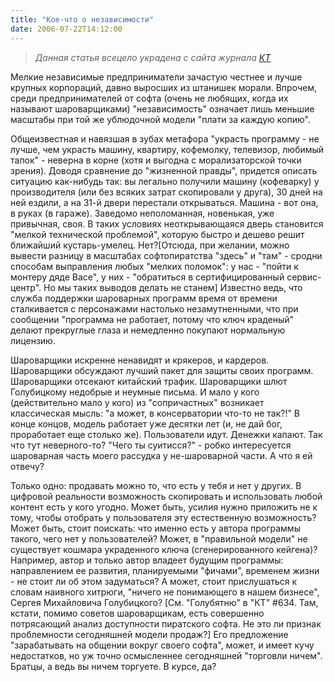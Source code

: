 ```yaml
---
title: "Кое-что о независимости"
date: 2006-07-22T14:12:00
---
```


<blockquote><i>Данная статья всецело украдена с сайта журнала <a href="http://offline.computerra.ru/">КТ</a></i></blockquote>

Мелкие независимые предприниматели зачастую честнее и лучше крупных корпораций, давно выросших из штанишек морали. Впрочем, среди предпринимателей от софта (очень не любящих, когда их называют шароварщиками) "независимость" означает лишь меньшие масштабы при той же ублюдочной модели "плати за каждую копию".



Общеизвестная и навязшая в зубах метафора "украсть программу - не лучше, чем украсть машину, квартиру, кофемолку, телевизор, любимый тапок" - неверна в корне (хотя и выгодна с морализаторской точки зрения). Доводя сравнение до "жизненной правды", придется описать ситуацию как-нибудь так: вы легально получили машину (кофеварку) у производителя (или без всяких затрат скопировали у друга), 30 дней на ней ездили, а на 31-й двери перестали открываться. Машина - вот она, в руках (в гараже). Заведомо неполоманная, новенькая, уже привычная, своя. В таких условиях неоткрывающаяся дверь становится "мелкой технической проблемой", которую быстро и дешево решит ближайший кустарь-умелец. Нет?[Отсюда, при желании, можно вывести разницу в масштабах софтопиратства "здесь" и "там" - сродни способам выправления любых "мелких поломок": у нас - "пойти к монтеру дяде Васе", у них - "обратиться в сертифицированный сервис-центр". Но мы таких выводов делать не станем] Известно ведь, что служба поддержки шароварных программ время от времени сталкивается с персонажами настолько незамутненными, что при сообщении "программа не работает, потому что ключ краденый" делают прекруглые глаза и немедленно покупают нормальную лицензию.



Шароварщики искренне ненавидят и крякеров, и кардеров. Шароварщики обсуждают лучший пакет для защиты своих программ. Шароварщики отсекают китайский трафик. Шароварщики шлют Голубицкому недобрые и неумные письма. И мало у кого (действительно мало у кого) из "сопричастных" возникает классическая мысль: "а может, в консерватории что-то не так?!" В конце концов, модель работает уже десятки лет (и, не дай бог, проработает еще столько же). Пользователи идут. Денежки капают. Так что тут неверного-то? "Чего ты суитисся?" - робко интересуется шароварная часть моего рассудка у не-шароварной части. А что я ей отвечу?



Только одно: продавать можно то, что есть у тебя и нет у других. В цифровой реальности возможность скопировать и использовать любой контент есть у кого угодно. Может быть, усилия нужно приложить не к тому, чтобы отобрать у пользователя эту естественную возможность? Может быть, стоит поискать: что именно есть у автора программы такого, чего нет у пользователей? Может, в "правильной модели" не существует кошмара украденного ключа (сгенерированного кейгена)? Например, автор и только автор владеет будущим программы: направлением ее развития, планируемыми "фичами", временем жизни - не стоит ли об этом задуматься? А может, стоит прислушаться к словам наивного хитрюги, "ничего не понимающего в нашем бизнесе", Сергея Михайловича Голубицкого? [См. "Голубятню" в "КТ" #634. Там, кстати, помимо советов шароварщикам, есть совершенно потрясающий анализ доступности пиратского софта. Не это ли признак проблемности сегодняшней модели продаж?] Его предложение "зарабатывать на общении вокруг своего софта", может, и имеет кучу недостатков, но уж точно осмысленнее сегодняшней "торговли ничем". Братцы, а ведь вы ничем торгуете. В курсе, да?
